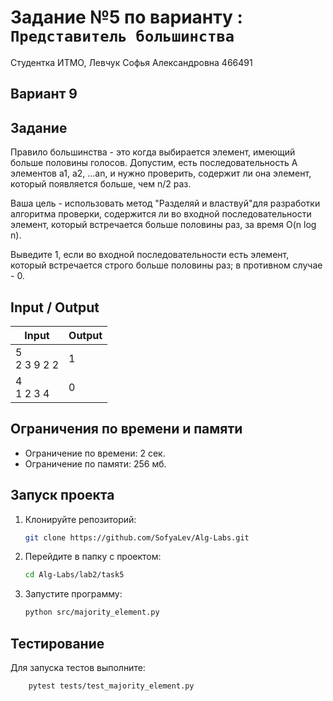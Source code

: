 # Задание №5 по варианту  : `Представитель большинства`
Студентка ИТМО,  Левчук Софья Александровна  466491

## Вариант 9

## Задание 
Правило большинства - это когда выбирается элемент, имеющий больше половины голосов. Допустим, есть последовательность A элементов a1, a2, ...an, и нужно проверить, содержит ли она элемент, который появляется больше, чем n/2 раз.

Ваша цель - использовать метод "Разделяй и властвуй"для разработки алгоритма проверки, содержится ли во входной последовательности элемент, который встречается больше половины раз, за время O(n log n).

Выведите 1, если во входной последовательности есть элемент, который встречается строго больше половины раз; в противном случае - 0.
## Input / Output 

| Input           | Output |
|-----------------|--------|
| 5<br/>2 3 9 2 2 | 1      |
| 4<br/>1 2 3 4   | 0      |

## Ограничения по времени и памяти

- Ограничение по времени: 2 сек.
- Ограничение по памяти: 256 мб.


## Запуск проекта
1. Клонируйте репозиторий:
   ```bash
   git clone https://github.com/SofyaLev/Alg-Labs.git
   ```
2. Перейдите в папку с проектом:
   ```bash
   cd Alg-Labs/lab2/task5
   ```
3. Запустите программу:
   ```bash
   python src/majority_element.py
   ```


## Тестирование
Для запуска тестов выполните:
```bash
    pytest tests/test_majority_element.py
```